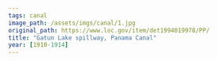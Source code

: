 ```yaml
---
tags: canal
image_path: /assets/imgs/canal/1.jpg
original_path: https://www.loc.gov/item/det1994019978/PP/
title: "Gatun Lake spillway, Panama Canal"
year: [1910-1914]
---
```



